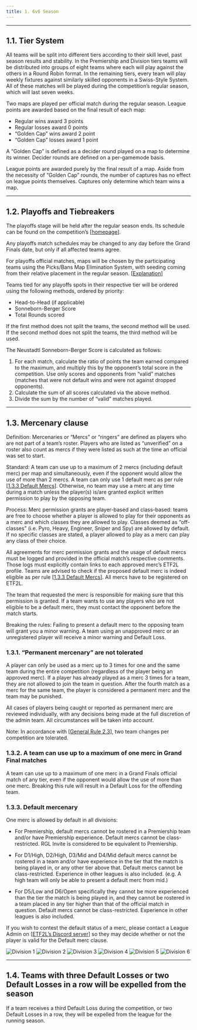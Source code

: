 ```yaml
---
title: 1. 6v6 Season
---
```

---

## 1.1. Tier System

All teams will be split into different tiers according to their skill level, past season results and stability. In the Premiership and Division tiers teams will be distributed into groups of eight teams where each will play against the others in a Round Robin format. In the remaining tiers, every team will play weekly fixtures against similarly skilled opponents in a Swiss-Style System. All of these matches will be played during the competition’s regular season, which will last seven weeks.

Two maps are played per official match during the regular season. League points are awarded based on the final result of each map:

- Regular wins award 3 points
- Regular losses award 0 points
- “Golden Cap” wins award 2 point
- “Golden Cap” losses award 1 point

A “Golden Cap” is defined as a decider round played on a map to determine its winner. Decider rounds are defined on a per-gamemode basis.

League points are awarded purely by the final result of a map. Aside from the necessity of “Golden Cap” rounds, the number of captures has no effect on league points themselves. Captures only determine which team wins a map.

---

## 1.2. Playoffs and Tiebreakers

The playoffs stage will be held after the regular season ends. Its schedule can be found on the competition’s [[homepage](
https://etf2l.org/6v6-home/)].

Any playoffs match schedules may be changed to any day before the Grand Finals date, but only if all affected teams agree.

For playoffs official matches, maps will be chosen by the participating teams using the Picks/Bans Map Elimination System, with seeding coming from their relative placement in the regular season. [[Explanation](/docs/general-8#83-picksbans-system)]

Teams tied for any playoffs spots in their respective tier will be ordered using the following methods, ordered by priority:

- Head-to-Head (if applicable)
- Sonneborn-Berger Score
- Total Rounds scored

If the first method does not split the teams, the second method will be used. If the second method does not split the teams, the third method will be used.

The Neustadtl Sonneborn-Berger Score is calculated as follows:

1. For each match, calculate the ratio of points the team earned compared to the maximum, and multiply this by the opponent’s total score in the competition. Use only scores and opponents from “valid” matches  (matches that were not default wins and were not against dropped opponents).
2. Calculate the sum of all scores calculated via the above method.
3. Divide the sum by the number of “valid” matches played.

---

## 1.3. Mercenary clause

Definition:
Mercenaries or “Mercs” or “ringers” are defined as players who are not part of a team’s roster. Players who are listed as “unverified” on a roster also count as mercs if they were listed as such at the time an official was set to start.

Standard:
A team can use up to a maximum of 2 mercs (including default merc) per map and simultaneously, even if the opponent would allow the use of more than 2 mercs.
A team can only use 1 default merc as per rule [[1.3.3 Default Mercs](#133-default-mercenary)].
Otherwise, no team may use a merc at any time during a match unless the player(s) is/are granted explicit written permission to play by the opposing team.

Process:
Merc permission grants are player-based and class-based: teams are free to choose whether a player is allowed to play for their opponents as a merc and which classes they are allowed to play. Classes deemed as “off-classes” (i.e. Pyro, Heavy, Engineer, Sniper and Spy) are allowed by default. If no specific classes are stated, a player allowed to play as a merc can play any class of their choice.

All agreements for merc permission grants and the usage of default mercs must be logged and provided in the official match’s respective comments. Those logs must explicitly contain links to each approved merc’s ETF2L profile. Teams are advised to check if the proposed default merc is indeed eligible as per rule [[1.3.3 Default Mercs](#133-default-mercenary)].
All mercs have to be registered on ETF2L.

The team that requested the merc is responsible for making sure that this permission is granted. If a team wants to use any players who are not eligible to be a default merc, they must contact the opponent before the match starts.

Breaking the rules:
Failing to present a default merc to the opposing team will grant you a minor warning.
A team using an unapproved merc or an unregistered player will receive a minor warning and Default Loss.

### 1.3.1. “Permanent mercenary” are not tolerated

A player can only be used as a merc up to 3 times for one and the same team during the entire competition (regardless of the player being an approved merc). If a player has already played as a merc 3 times for a team, they are not allowed to join the team in question. After the fourth match as a merc for the same team, the player is considered a permanent merc and the team may be punished.

All cases of players being caught or reported as permanent merc are reviewed individually, with any decisions being made at the full discretion of the admin team. All circumstances will be taken into account.

Note: In accordance with [[General Rule 2.3](/docs/general-2#23-two-team-change-per-competition-allowed)], two team changes per competition are tolerated.

### 1.3.2. A team can use up to a maximum of one merc in Grand Final matches

A team can use up to a maximum of one merc in a Grand Finals official match of any tier, even if the opponent would allow the use of more than one merc. Breaking this rule will result in a Default Loss for the offending team.

### 1.3.3. Default mercenary

One merc is allowed by default in all divisions:

- For Premiership, default mercs cannot be rostered in a Premiership team and/or have Premiership experience. Default mercs cannot be class-restricted. RGL Invite is considered to be equivalent to Premiership.

- For D1/High, D2/High, D3/Mid and D4/Mid default mercs cannot be rostered in a team and/or have experience in the tier that the match is being played in, or any other tier above that. Default mercs cannot be class-restricted. Experience in other leagues is also included. (e.g. A high team will only be able to present a default merc from mid.)

- For D5/Low and D6/Open specifically they cannot be more experienced than the tier the match is being played in, and they cannot be rostered in a team placed in any tier higher than that of the official match in question. Default mercs cannot be class-restricted. Experience in other leagues is also included.

If you wish to contest the default status of a merc, please contact a League Admin on [[ETF2L’s Discord server](https://discord.etf2l.org/)] so they may decide whether or not the player is valid for the Default merc clause.

![Division 1](/img/d1.png)
![Division 2](/img/d2.png)
![Division 3](/img/d3.png)
![Division 4](/img/d4.png)
![Division 5](/img/d5.png)
![Division 6](/img/d6.png)

---

## 1.4. Teams with three Default Losses or two Default Losses in a row will be expelled from the season

If a team receives a third Default Loss during the competition, or two Default Losses in a row, they will be expelled from the league for the running season.
